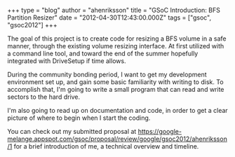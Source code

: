 +++
type = "blog"
author = "ahenriksson"
title = "GSoC Introduction: BFS Partition Resizer"
date = "2012-04-30T12:43:00.000Z"
tags = ["gsoc", "gsoc2012"]
+++

The goal of this project is to create code for resizing a BFS volume in a safe manner, through the existing volume resizing interface. At first utilized with a command line tool, and toward the end of the summer hopefully integrated with DriveSetup if time allows.

During the community bonding period, I want to get my development environment set up, and gain some basic familiarity with writing to disk. To accomplish that, I'm going to write a small program that can read and write sectors to the hard drive.

I'm also going to read up on documentation and code, in order to get a clear picture of where to begin when I start the coding.

You can check out my submitted proposal at https://google-melange.appspot.com/gsoc/proposal/review/google/gsoc2012/ahenriksson/1 for a brief introduction of me, a technical overview and timeline.